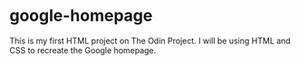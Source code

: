 # google-homepage

This is my first HTML project on The Odin Project. I will be using HTML and CSS to recreate the Google homepage. 
